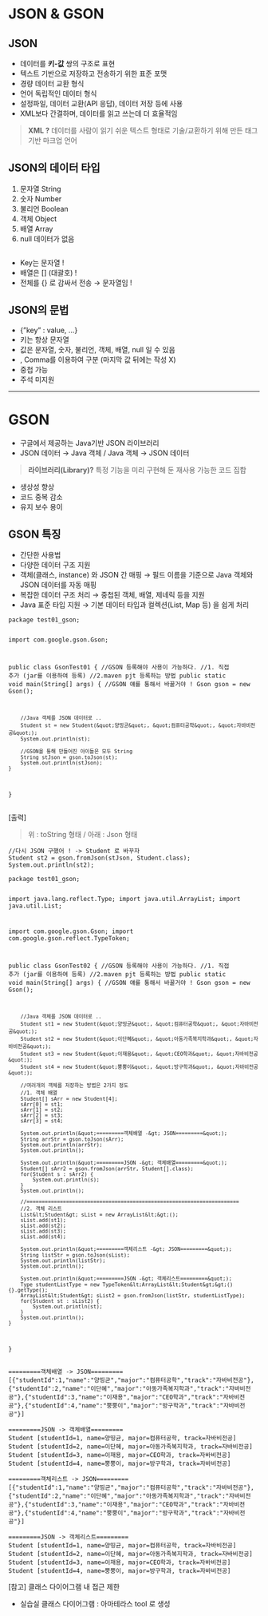 <h1 id="json--gson">JSON &amp; GSON</h1>
<h2 id="json">JSON</h2>
<ul>
<li>데이터를 <strong>키-값</strong> 쌍의 구조로 표현</li>
<li>텍스트 기반으로 저장하고 전송하기 위한 표준 포맷</li>
<li>경량 데이터 교환 형식</li>
<li>언어 독립적인 데이터 형식</li>
<li>설정파일, 데이터 교환(API 응답), 데이터 저장 등에 사용</li>
<li>XML보다 간결하며, 데이터를 읽고 쓰는데 더 효율적임</li>
</ul>
<blockquote>
<p><strong>XML ?</strong> 데이터를 사람이 읽기 쉬운 텍스트 형태로 기술/교환하기 위해 만든 태그 기반 마크업 언어</p>
</blockquote>
<h2 id="json의-데이터-타입">JSON의 데이터 타입</h2>
<ol>
<li>문자열 String </li>
<li>숫자 Number</li>
<li>불리언 Boolean</li>
<li>객체 Object</li>
<li>배열 Array</li>
<li>null 데이터가 없음</li>
</ol>
<p><img alt="" src="https://velog.velcdn.com/images/danhye821/post/3feafadd-c2a3-4142-ab7b-67573335a77f/image.png" /></p>
<ul>
<li>Key는 문자열 !</li>
<li>배열은 [] (대괄호) !</li>
<li>전체를 {} 로 감싸서 전송 → 문자열임 !</li>
</ul>
<h2 id="json의-문법">JSON의 문법</h2>
<ul>
<li>{”key” : value, …}</li>
<li>키는 항상 문자열</li>
<li>값은 문자열, 숫자, 불리언, 객체, 배열, null 일 수 있음</li>
<li>, Comma를 이용하여 구분 (마지막 값 뒤에는 작성 X)</li>
<li>중첩 가능</li>
<li>주석 미지원</li>
</ul>
<hr />
<h1 id="gson">GSON</h1>
<ul>
<li>구글에서 제공하는 Java기반 JSON 라이브러리</li>
<li>JSON 데이터 → Java 객체 / Java 객체 → JSON 데이터</li>
</ul>
<blockquote>
<p><strong>라이브러리(Library)?</strong>
특정 기능을 미리 구현해 둔 재사용 가능한 코드 집합</p>
</blockquote>
<ul>
<li>생상성 향상</li>
<li>코드 중복 감소</li>
<li>유지 보수 용이<blockquote>
</blockquote>
</li>
</ul>
<h2 id="gson-특징">GSON 특징</h2>
<ul>
<li>간단한 사용법</li>
<li>다양한 데이터 구조 지원</li>
<li>객체(클래스, instance) 와 JSON 간 매핑 → 필드 이름을 기준으로 Java 객체와 JSON 데이터를 자동 매핑</li>
<li>복잡한 데이터 구조 처리 → 중첩된 객체, 배열, 제네릭 등을 지원</li>
<li>Java 표준 타입 지원 → 기본 데이터 타입과 컬렉션(List, Map 등) 을 쉽게 처리</li>
</ul>
<pre><code class="language-java">package test01_gson;

import com.google.gson.Gson;

public class GsonTest01 {
    //GSON 등록해야 사용이 가능하다.
    //1. 직접 추가 (jar를 이용하여 등록)
    //2.maven pjt 등록하는 방법
    public static void main(String[] args) {
        //GSON 얘를 통해서 바꿀거야 !
        Gson gson = new Gson();


        //Java 객체를 JSON 데이터로 ..
        Student st = new Student(&quot;양띵균&quot;, &quot;컴퓨터공학&quot;, &quot;자바비전공&quot;);
        System.out.println(st);

        //GSON을 통해 만들어진 아이들은 모두 String
        String stJson = gson.toJson(st);
        System.out.println(stJson);
    }
}
</code></pre>
<p>[출력]
<img alt="" src="https://velog.velcdn.com/images/danhye821/post/5345ee16-02b2-4cbf-a217-ef089f71c56c/image.png" /></p>
<blockquote>
<p>위 : toString 형태 / 아래 : Json 형태</p>
</blockquote>
<pre><code class="language-java">//다시 JSON 구했어 ! -&gt; Student 로 바꾸자
Student st2 = gson.fromJson(stJson, Student.class);
System.out.println(st2);</code></pre>
<pre><code class="language-java">package test01_gson;

import java.lang.reflect.Type;
import java.util.ArrayList;
import java.util.List;

import com.google.gson.Gson;
import com.google.gson.reflect.TypeToken;

public class GsonTest02 {
    //GSON 등록해야 사용이 가능하다.
    //1. 직접 추가 (jar를 이용하여 등록)
    //2.maven pjt 등록하는 방법
    public static void main(String[] args) {
        //GSON 얘를 통해서 바꿀거야 !
        Gson gson = new Gson();

        //Java 객체를 JSON 데이터로 ..
        Student st1 = new Student(&quot;양띵균&quot;, &quot;컴퓨터공학&quot;, &quot;자바비전공&quot;);
        Student st2 = new Student(&quot;이단혜&quot;, &quot;아동가족복지학과&quot;, &quot;자바비전공&quot;);
        Student st3 = new Student(&quot;이재용&quot;, &quot;CEO학과&quot;, &quot;자바비전공&quot;);
        Student st4 = new Student(&quot;뿡뿡이&quot;, &quot;방구학과&quot;, &quot;자바비전공&quot;);

        //여러개의 객체를 저장하는 방법은 2가지 정도
        //1. 객체 배열
        Student[] sArr = new Student[4];
        sArr[0] = st1;
        sArr[1] = st2;
        sArr[2] = st3;
        sArr[3] = st4;

        System.out.println(&quot;=========객체배열 -&gt; JSON=========&quot;);
        String arrStr = gson.toJson(sArr);
        System.out.println(arrStr);
        System.out.println();

        System.out.println(&quot;=========JSON -&gt; 객체배열=========&quot;);
        Student[] sArr2 = gson.fromJson(arrStr, Student[].class);
        for(Student s : sArr2) {
            System.out.println(s);
        }
        System.out.println();

        //======================================================================
        //2. 객체 리스트
        List&lt;Student&gt; sList = new ArrayList&lt;&gt;();
        sList.add(st1);
        sList.add(st2);
        sList.add(st3);
        sList.add(st4);

        System.out.println(&quot;=========객체리스트 -&gt; JSON=========&quot;);
        String listStr = gson.toJson(sList);
        System.out.println(listStr);
        System.out.println();

        System.out.println(&quot;=========JSON -&gt; 객체리스트=========&quot;);
        Type studentListType = new TypeToken&lt;ArrayList&lt;Student&gt;&gt;() {}.getType();
        ArrayList&lt;Student&gt; sList2 = gson.fromJson(listStr, studentListType);
        for(Student st : sList2) {
            System.out.println(st);
        }
        System.out.println();
    }
}</code></pre>
<pre><code class="language-java">=========객체배열 -&gt; JSON=========
[{&quot;studentId&quot;:1,&quot;name&quot;:&quot;양띵균&quot;,&quot;major&quot;:&quot;컴퓨터공학&quot;,&quot;track&quot;:&quot;자바비전공&quot;},{&quot;studentId&quot;:2,&quot;name&quot;:&quot;이단혜&quot;,&quot;major&quot;:&quot;아동가족복지학과&quot;,&quot;track&quot;:&quot;자바비전공&quot;},{&quot;studentId&quot;:3,&quot;name&quot;:&quot;이재용&quot;,&quot;major&quot;:&quot;CEO학과&quot;,&quot;track&quot;:&quot;자바비전공&quot;},{&quot;studentId&quot;:4,&quot;name&quot;:&quot;뿡뿡이&quot;,&quot;major&quot;:&quot;방구학과&quot;,&quot;track&quot;:&quot;자바비전공&quot;}]

=========JSON -&gt; 객체배열=========
Student [studentId=1, name=양띵균, major=컴퓨터공학, track=자바비전공]
Student [studentId=2, name=이단혜, major=아동가족복지학과, track=자바비전공]
Student [studentId=3, name=이재용, major=CEO학과, track=자바비전공]
Student [studentId=4, name=뿡뿡이, major=방구학과, track=자바비전공]

=========객체리스트 -&gt; JSON=========
[{&quot;studentId&quot;:1,&quot;name&quot;:&quot;양띵균&quot;,&quot;major&quot;:&quot;컴퓨터공학&quot;,&quot;track&quot;:&quot;자바비전공&quot;},{&quot;studentId&quot;:2,&quot;name&quot;:&quot;이단혜&quot;,&quot;major&quot;:&quot;아동가족복지학과&quot;,&quot;track&quot;:&quot;자바비전공&quot;},{&quot;studentId&quot;:3,&quot;name&quot;:&quot;이재용&quot;,&quot;major&quot;:&quot;CEO학과&quot;,&quot;track&quot;:&quot;자바비전공&quot;},{&quot;studentId&quot;:4,&quot;name&quot;:&quot;뿡뿡이&quot;,&quot;major&quot;:&quot;방구학과&quot;,&quot;track&quot;:&quot;자바비전공&quot;}]

=========JSON -&gt; 객체리스트=========
Student [studentId=1, name=양띵균, major=컴퓨터공학, track=자바비전공]
Student [studentId=2, name=이단혜, major=아동가족복지학과, track=자바비전공]
Student [studentId=3, name=이재용, major=CEO학과, track=자바비전공]
Student [studentId=4, name=뿡뿡이, major=방구학과, track=자바비전공]
</code></pre>
<p>[참고] 클래스 다이어그램 내 접근 제한
<img alt="" src="https://velog.velcdn.com/images/danhye821/post/e1d9115b-dedb-4f23-b9b5-6cfeab5993fd/image.png" /></p>
<ul>
<li>실습실 클래스 다이어그램 : 아마테라스 tool 로 생성</li>
</ul>